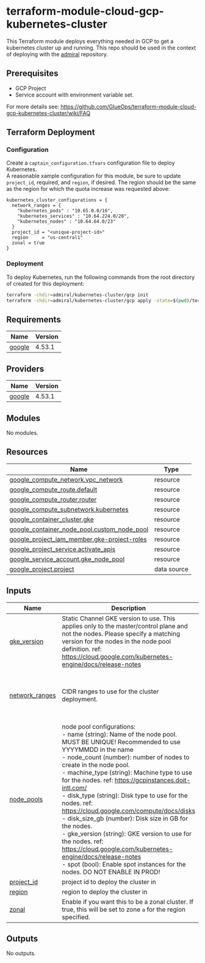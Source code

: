 <!-- BEGIN_TF_DOCS -->
# terraform-module-cloud-gcp-kubernetes-cluster

This Terraform module deploys everything needed in GCP to get a kubernetes cluster up and running. This repo should be used in the context of deploying with the [admiral](https://github.com/glueops/admiral) repository.

## Prerequisites

- GCP Project
- Service account with environment variable set.

For more details see: https://github.com/GlueOps/terraform-module-cloud-gcp-kubernetes-cluster/wiki/FAQ

## Terraform Deployment

### Configuration

Create a `captain_configuration.tfvars` configuration file to deploy Kubernetes.  
A reasonable xample configuration for this module, be sure to update `project_id`, required, and `region`, if desired.  The region should be the same as the region for which the quota increase was requested above:

```hcl
kubernetes_cluster_configurations = {
  network_ranges = {
    "kubernetes_pods" : "10.65.0.0/16",
    "kubernetes_services" : "10.64.224.0/20",
    "kubernetes_nodes" : "10.64.64.0/23"
  }
  project_id = "<unique-project-id>"
  region     = "us-central1"
  zonal = true
}
```

### Deployment
To deploy Kubernetes, run the following commands from the root directory of created for this deployment:

```bash
terraform -chdir=admiral/kubernetes-cluster/gcp init
terraform -chdir=admiral/kubernetes-cluster/gcp apply -state=$(pwd)/terraform_states/kubernetes-cluster.terraform.tfstate -var-file=$(pwd)/captain_configuration.tfvars
```

## Requirements

| Name | Version |
|------|---------|
| <a name="requirement_google"></a> [google](#requirement\_google) | 4.53.1 |

## Providers

| Name | Version |
|------|---------|
| <a name="provider_google"></a> [google](#provider\_google) | 4.53.1 |

## Modules

No modules.

## Resources

| Name | Type |
|------|------|
| [google_compute_network.vpc_network](https://registry.terraform.io/providers/hashicorp/google/4.53.1/docs/resources/compute_network) | resource |
| [google_compute_route.default](https://registry.terraform.io/providers/hashicorp/google/4.53.1/docs/resources/compute_route) | resource |
| [google_compute_router.router](https://registry.terraform.io/providers/hashicorp/google/4.53.1/docs/resources/compute_router) | resource |
| [google_compute_subnetwork.kubernetes](https://registry.terraform.io/providers/hashicorp/google/4.53.1/docs/resources/compute_subnetwork) | resource |
| [google_container_cluster.gke](https://registry.terraform.io/providers/hashicorp/google/4.53.1/docs/resources/container_cluster) | resource |
| [google_container_node_pool.custom_node_pool](https://registry.terraform.io/providers/hashicorp/google/4.53.1/docs/resources/container_node_pool) | resource |
| [google_project_iam_member.gke-project-roles](https://registry.terraform.io/providers/hashicorp/google/4.53.1/docs/resources/project_iam_member) | resource |
| [google_project_service.activate_apis](https://registry.terraform.io/providers/hashicorp/google/4.53.1/docs/resources/project_service) | resource |
| [google_service_account.gke_node_pool](https://registry.terraform.io/providers/hashicorp/google/4.53.1/docs/resources/service_account) | resource |
| [google_project.project](https://registry.terraform.io/providers/hashicorp/google/4.53.1/docs/data-sources/project) | data source |

## Inputs

| Name | Description | Type | Default | Required |
|------|-------------|------|---------|:--------:|
| <a name="input_gke_version"></a> [gke\_version](#input\_gke\_version) | Static Channel GKE version to use. This applies only to the master/control plane and not the nodes. Please specify a matching version for the nodes in the node pool definition. ref: https://cloud.google.com/kubernetes-engine/docs/release-notes | `string` | `"1.24.10-gke.2300"` | no |
| <a name="input_network_ranges"></a> [network\_ranges](#input\_network\_ranges) | CIDR ranges to use for the cluster deployment. | `map(string)` | <pre>{<br>  "kubernetes_nodes": "10.64.64.0/23",<br>  "kubernetes_pods": "10.65.0.0/16",<br>  "kubernetes_services": "10.64.224.0/20"<br>}</pre> | no |
| <a name="input_node_pools"></a> [node\_pools](#input\_node\_pools) | node pool configurations:<br>  - name (string): Name of the node pool. MUST BE UNIQUE! Recommended to use YYYYMMDD in the name<br>  - node\_count (number): number of nodes to create in the node pool.<br>  - machine\_type (string): Machine type to use for the nodes. ref: https://gcpinstances.doit-intl.com/<br>  - disk\_type (string): Disk type to use for the nodes. ref: https://cloud.google.com/compute/docs/disks<br>  - disk\_size\_gb (number): Disk size in GB for the nodes.<br>  - gke\_version (string): GKE version to use for the nodes. ref: https://cloud.google.com/kubernetes-engine/docs/release-notes<br>  - spot (bool): Enable spot instances for the nodes. DO NOT ENABLE IN PROD! | <pre>list(object({<br>    name         = string<br>    node_count   = number<br>    machine_type = string<br>    disk_type    = string<br>    disk_size_gb = number<br>    gke_version  = string<br>    spot         = bool<br>  }))</pre> | <pre>[<br>  {<br>    "disk_size_gb": 20,<br>    "disk_type": "pd-standard",<br>    "gke_version": "1.24.10-gke.2300",<br>    "machine_type": "e2-medium",<br>    "name": "default-pool",<br>    "node_count": 1,<br>    "spot": false<br>  }<br>]</pre> | no |
| <a name="input_project_id"></a> [project\_id](#input\_project\_id) | project id to deploy the cluster in | `string` | n/a | yes |
| <a name="input_region"></a> [region](#input\_region) | region to deploy the cluster in | `string` | `"us-central1"` | no |
| <a name="input_zonal"></a> [zonal](#input\_zonal) | Enable if you want this to be a zonal cluster. If true, this will be set to zone `a` for the region specified. | `bool` | n/a | yes |

## Outputs

No outputs.
<!-- END_TF_DOCS -->